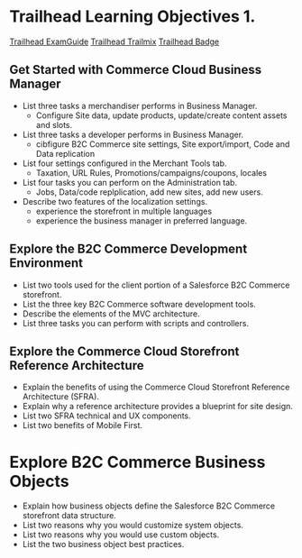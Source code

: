 # Trailhead Learning Objectives 1.

[Trailhead ExamGuide](https://trailhead.salesforce.com/help?article=Salesforce-Certified-B2C-Commerce-Developer-Exam-Guide) 
[Trailhead Trailmix](https://trailhead.salesforce.com/en/content/learn/trails/develop-for-commerce-cloud?trailmix_creator_id=strailhead&trail)
[Trailhead Badge](https://trailhead.salesforce.com/en/content/learn/modules/cc-digital-for-developers?trail_id=develop-for-commerce-cloud)

## Get Started with Commerce Cloud Business Manager

- List three tasks a merchandiser performs in Business Manager.
  - Configure Site data, update products, update/create content assets and slots.
- List three tasks a developer performs in Business Manager.
  - cibfigure B2C Commerce site settings, Site export/import, Code and Data replication
- List four settings configured in the Merchant Tools tab.
  -  Taxation, URL Rules, Promotions/campaigns/coupons, locales
- List four tasks you can perform on the Administration tab.
  - Jobs, Data/code replplication, add new sites, add new users.
- Describe two features of the localization settings.
  - experience the storefront in multiple languages
  - experience the business manager in preferred language.


## Explore the B2C Commerce Development Environment

- List two tools used for the client portion of a Salesforce B2C Commerce storefront.
- List the three key B2C Commerce software development tools.
- Describe the elements of the MVC architecture.
- List three tasks you can perform with scripts and controllers.

## Explore the Commerce Cloud Storefront Reference Architecture

- Explain the benefits of using the Commerce Cloud Storefront Reference Architecture (SFRA).
- Explain why a reference architecture provides a blueprint for site design.
- List two SFRA technical and UX components.
- List two benefits of Mobile First.

# Explore B2C Commerce Business Objects

- Explain how business objects define the Salesforce B2C Commerce storefront data structure.
- List two reasons why you would customize system objects.
- List two reasons why you would use custom objects.
- List the two business object best practices.
